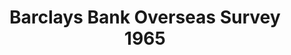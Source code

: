 ---
ref: sol-241-0000
title: ["Barclays Bank Overseas Survey 1965"]
author_name: ["unknown author"]
publisher: ["Barclays Bank"]
year: "y1965"
origin: ["United-Kingdom"]
formats: ["book"]
disciplines: ["graphic-design"]
tags:
layout: artifact
status: ["scan"]
published: false
int_published: false
image_count:
date_added: 2023-06-16
batch:
---